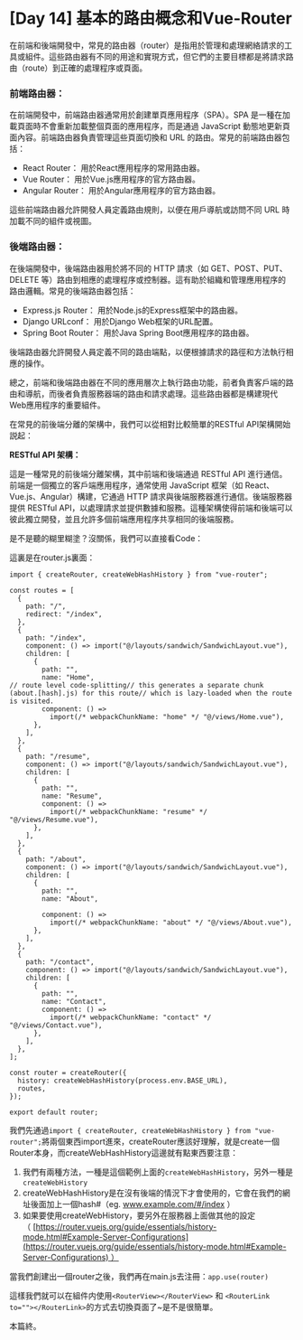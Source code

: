 # [Day 14] 基本的路由概念和Vue-Router

在前端和後端開發中，常見的路由器（router）是指用於管理和處理網絡請求的工具或組件。這些路由器有不同的用途和實現方式，但它們的主要目標都是將請求路由（route）到正確的處理程序或頁面。

### **前端路由器：**

在前端開發中，前端路由器通常用於創建單頁應用程序（SPA）。SPA 是一種在加載頁面時不會重新加載整個頁面的應用程序，而是通過 JavaScript 動態地更新頁面內容。前端路由器負責管理這些頁面切換和 URL 的路由。常見的前端路由器包括：

- React Router： 用於React應用程序的常用路由器。
- Vue Router： 用於Vue.js應用程序的官方路由器。
- Angular Router： 用於Angular應用程序的官方路由器。

這些前端路由器允許開發人員定義路由規則，以便在用戶導航或訪問不同 URL 時加載不同的組件或視圖。

### **後端路由器：**

在後端開發中，後端路由器用於將不同的 HTTP 請求（如 GET、POST、PUT、DELETE 等）路由到相應的處理程序或控制器。這有助於組織和管理應用程序的路由邏輯。常見的後端路由器包括：

- Express.js Router： 用於Node.js的Express框架中的路由器。
- Django URLconf： 用於Django Web框架的URL配置。
- Spring Boot Router： 用於Java Spring Boot應用程序的路由器。

後端路由器允許開發人員定義不同的路由端點，以便根據請求的路徑和方法執行相應的操作。

總之，前端和後端路由器在不同的應用層次上執行路由功能，前者負責客戶端的路由和導航，而後者負責服務器端的路由和請求處理。這些路由器都是構建現代Web應用程序的重要組件。

在常見的前後端分離的架構中，我們可以從相對比較簡單的RESTful API架構開始説起：

**RESTful API 架構：**

這是一種常見的前後端分離架構，其中前端和後端通過 RESTful API 進行通信。前端是一個獨立的客戶端應用程序，通常使用 JavaScript 框架（如 React、Vue.js、Angular）構建，它通過 HTTP 請求與後端服務器進行通信。後端服務器提供 RESTful API，以處理請求並提供數據和服務。這種架構使得前端和後端可以彼此獨立開發，並且允許多個前端應用程序共享相同的後端服務。

是不是聽的糊里糊塗？沒關係，我們可以直接看Code：

這裏是在router.js裏面：

```tsx
import { createRouter, createWebHashHistory } from "vue-router";

const routes = [
  {
    path: "/",
    redirect: "/index",
  },
  {
    path: "/index",
    component: () => import("@/layouts/sandwich/SandwichLayout.vue"),
    children: [
      {
        path: "",
        name: "Home",
// route level code-splitting// this generates a separate chunk (about.[hash].js) for this route// which is lazy-loaded when the route is visited.
        component: () =>
          import(/* webpackChunkName: "home" */ "@/views/Home.vue"),
      },
    ],
  },
  {
    path: "/resume",
    component: () => import("@/layouts/sandwich/SandwichLayout.vue"),
    children: [
      {
        path: "",
        name: "Resume",
        component: () =>
          import(/* webpackChunkName: "resume" */ "@/views/Resume.vue"),
      },
    ],
  },
  {
    path: "/about",
    component: () => import("@/layouts/sandwich/SandwichLayout.vue"),
    children: [
      {
        path: "",
        name: "About",

        component: () =>
          import(/* webpackChunkName: "about" */ "@/views/About.vue"),
      },
    ],
  },
  {
    path: "/contact",
    component: () => import("@/layouts/sandwich/SandwichLayout.vue"),
    children: [
      {
        path: "",
        name: "Contact",
        component: () =>
          import(/* webpackChunkName: "contact" */ "@/views/Contact.vue"),
      },
    ],
  },
];

const router = createRouter({
  history: createWebHashHistory(process.env.BASE_URL),
  routes,
});

export default router;

```

我們先通過`import { createRouter, createWebHashHistory } from "vue-router";`將兩個東西import進來，createRouter應該好理解，就是create一個Router本身，而createWebHashHistory這邊就有點東西要注意：

1. 我們有兩種方法，一種是這個範例上面的`createWebHashHistory`，另外一種是`createWebHistory`
2. createWebHashHistory是在沒有後端的情況下才會使用的，它會在我們的網址後面加上一個hash#（eg. www.example.com/#/index ）
3. 如果要使用createWebHistory，要另外在服務器上面做其他的設定（ [https://router.vuejs.org/guide/essentials/history-mode.html#Example-Server-Configurations](https://router.vuejs.org/guide/essentials/history-mode.html#Example-Server-Configurations) ）

當我們創建出一個router之後，我們再在main.js去注冊：`app.use(router)`

這樣我們就可以在組件内使用`<RouterView></RouterView>` 和 `<RouterLink to=""></RouterLink>`的方式去切換頁面了~是不是很簡單。

本篇終。